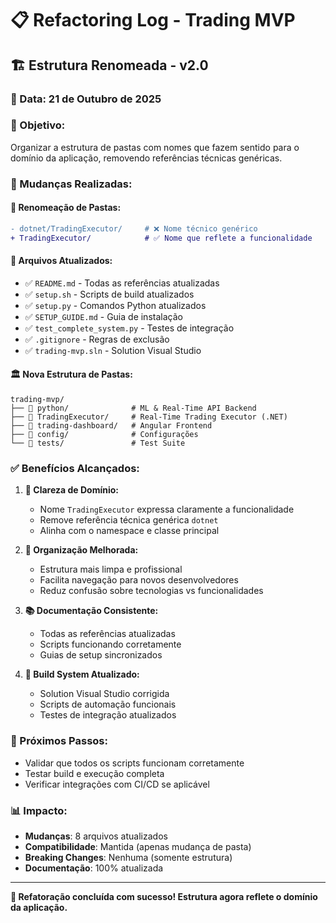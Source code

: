 # 📋 Refactoring Log - Trading MVP

## 🏗️ **Estrutura Renomeada - v2.0**

### **📅 Data**: 21 de Outubro de 2025

### **🎯 Objetivo:**
Organizar a estrutura de pastas com nomes que fazem sentido para o domínio da aplicação, removendo referências técnicas genéricas.

### **🔄 Mudanças Realizadas:**

#### **📁 Renomeação de Pastas:**
```diff
- dotnet/TradingExecutor/     # ❌ Nome técnico genérico
+ TradingExecutor/            # ✅ Nome que reflete a funcionalidade
```

#### **📝 Arquivos Atualizados:**
- ✅ `README.md` - Todas as referências atualizadas
- ✅ `setup.sh` - Scripts de build atualizados
- ✅ `setup.py` - Comandos Python atualizados
- ✅ `SETUP_GUIDE.md` - Guia de instalação
- ✅ `test_complete_system.py` - Testes de integração
- ✅ `.gitignore` - Regras de exclusão
- ✅ `trading-mvp.sln` - Solution Visual Studio

#### **🏛️ Nova Estrutura de Pastas:**
```
trading-mvp/
├── 📁 python/              # ML & Real-Time API Backend
├── 📁 TradingExecutor/     # Real-Time Trading Executor (.NET)
├── 📁 trading-dashboard/   # Angular Frontend
├── 📁 config/              # Configurações
└── 📁 tests/               # Test Suite
```

### **✅ Benefícios Alcançados:**

1. **📖 Clareza de Domínio:**
   - Nome `TradingExecutor` expressa claramente a funcionalidade
   - Remove referência técnica genérica `dotnet`
   - Alinha com o namespace e classe principal

2. **🧹 Organização Melhorada:**
   - Estrutura mais limpa e profissional
   - Facilita navegação para novos desenvolvedores
   - Reduz confusão sobre tecnologias vs funcionalidades

3. **📚 Documentação Consistente:**
   - Todas as referências atualizadas
   - Scripts funcionando corretamente
   - Guias de setup sincronizados

4. **🔧 Build System Atualizado:**
   - Solution Visual Studio corrigida
   - Scripts de automação funcionais
   - Testes de integração atualizados

### **🎯 Próximos Passos:**
- Validar que todos os scripts funcionam corretamente
- Testar build e execução completa
- Verificar integrações com CI/CD se aplicável

### **📊 Impacto:**
- **Mudanças**: 8 arquivos atualizados
- **Compatibilidade**: Mantida (apenas mudança de pasta)
- **Breaking Changes**: Nenhuma (somente estrutura)
- **Documentação**: 100% atualizada

---
**🎉 Refatoração concluída com sucesso! Estrutura agora reflete o domínio da aplicação.**